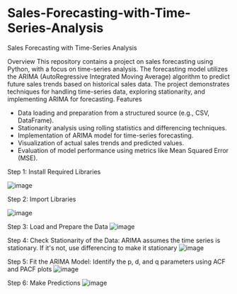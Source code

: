 # Sales-Forecasting-with-Time-Series-Analysis
Sales Forecasting with Time-Series Analysis

Overview
This repository contains a project on sales forecasting using Python, with a focus on time-series analysis. The forecasting model utilizes the ARIMA (AutoRegressive Integrated Moving Average) algorithm to predict future sales trends based on historical sales data. The project demonstrates techniques for handling time-series data, exploring stationarity, and implementing ARIMA for forecasting.
Features
- Data loading and preparation from a structured source (e.g., CSV, DataFrame).
- Stationarity analysis using rolling statistics and differencing techniques.
- Implementation of ARIMA model for time-series forecasting.
- Visualization of actual sales trends and predicted values.
- Evaluation of model performance using metrics like Mean Squared Error (MSE).

Step 1: Install Required Libraries

![image](https://github.com/user-attachments/assets/ce353cd9-cddb-40eb-a8c2-8626602ca4a1)

Step 2: Import Libraries

![image](https://github.com/user-attachments/assets/9b3bda8f-2b12-4e03-944b-8a71af106e0b)

Step 3: Load and Prepare the Data
![image](https://github.com/user-attachments/assets/ca119fd8-1b85-42ba-8c95-8e6598b915a0)

Step 4: Check Stationarity of the Data: ARIMA assumes the time series is stationary. If it's not, use differencing to make it stationary
![image](https://github.com/user-attachments/assets/66e8615c-0782-4a4c-9685-68839ae876e5)

Step 5: Fit the ARIMA Model: Identify the p, d, and q parameters using ACF and PACF plots
![image](https://github.com/user-attachments/assets/161743e3-685c-423e-8557-26c9298063a9)

Step 6: Make Predictions
![image](https://github.com/user-attachments/assets/107f9ff3-c9f8-4a2b-830e-7eabfb116e40)
